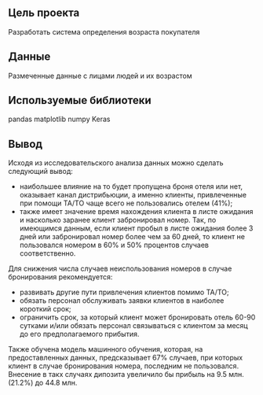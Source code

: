 ## Цель проекта
Разработать система определения возраста покупателя

## Данные
Размеченные данные с лицами людей и их возрастом

## Используемые библиотеки
pandas matplotlib numpy Keras

## Вывод
Исходя из исследовательского анализа данных можно сделать следующий вывод:
-	наибольшее влияние на то будет пропущена броня отеля или нет, оказывает канал дистрибьюции, а именно клиенты, привлеченные при помощи TA/TO чаще всего не пользовались отелем (41%);
-	также имеет значение время нахождения клиента в листе ожидания и насколько заранее клиент забронировал номер. Так, по имеющимся данным, если клиент пробыл в листе ожидания более 3 дней или забронировал номер более чем за 60 дней, то клиент не пользовался номером в 60% и 50% процентов случаев соответственно.

Для снижения числа случаев неиспользования номеров в случае бронирования рекомендуется:
-	развивать другие пути привлечения клиентов помимо TA/TO;
-	обязать персонал обслуживать заявки клиентов в наиболее короткий срок;
-	ограничить срок, за который клиент может бронировать отель 60-90 сутками и/или обязать персонал связываться с клиентом за месяц до его предполагаемого прибытия.

Также обучена модель машинного обучения, которая, на предоставленных данных, предсказывает 67% случаев, при которых клиент в случае бронирования номера, последним не пользовался. Внесение в такх случаях дипозита увеличило бы прибыль на 9.5 млн. (21.2%) до 44.8 млн.